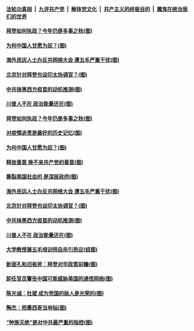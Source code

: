 

####  [法轮功真相](../../../../basic/blob/master/README.md?t=01231131) &nbsp;|&nbsp; [九评共产党](../../../../9ping.md/blob/master/README.md?t=01231131) &nbsp;|&nbsp; [解体党文化](../../../../jtdwh.md/blob/master/README.md?t=01231131)  &nbsp;|&nbsp; [共产主义的终极目的](../../../../gczydzjmd.md/blob/master/README.md?t=01231131) &nbsp;|&nbsp; [魔鬼在统治我们的世界](../../../../mgztzwmdsj.md/blob/master/README.md?t=01231131) 

#### [拜登如何执政？今年仍是多事之秋(图)](../pages/p4/960020.md?t=01231131) 

#### [为何中国人甘愿为奴？(图)](../pages/p4/960031.md?t=01231131) 

#### [海外民运人士办反共网络大会 遭五毛严重干扰(图)](../pages/p4/959933.md?t=01231131) 

#### [北京针对拜登也设印太协调官？(图)](../pages/p4/959919.md?t=01231131) 

#### [中共抹黑西方疫苗的动机推测(图)](../pages/p4/959921.md?t=01231131) 

#### [川普人不在 政治能量还在(图)](../pages/p4/959931.md?t=01231131) 


#### [拜登如何执政？今年仍是多事之秋(图)](../pages/p4/960020.md?t=01231131) 

#### [对疫情追责是最好的历史记忆(图)](../pages/p4/960025.md?t=01231131) 

#### [为何中国人甘愿为奴？(图)](../pages/p4/960031.md?t=01231131) 

#### [释放善意 换不来共产党的善意(图)](../pages/p4/960030.md?t=01231131) 

#### [撕裂美国社会的 是深层政府(图)](../pages/p4/960029.md?t=01231131) 


#### [海外民运人士办反共网络大会 遭五毛严重干扰(图)](../pages/p4/959933.md?t=01231131) 


#### [北京针对拜登也设印太协调官？(图)](../pages/p4/959919.md?t=01231131) 

#### [中共抹黑西方疫苗的动机推测(图)](../pages/p4/959921.md?t=01231131) 

#### [川普人不在 政治能量还在(图)](../pages/p4/959931.md?t=01231131) 

#### [大学教授兼五毛培训师自杀引热议(组图)](../pages/p4/959911.md?t=01231131) 

#### [新面孔和旧板斧：拜登对华政策前瞻(图)](../pages/p4/959905.md?t=01231131) 



#### [卸任官员警告中国可能威胁美国的通信网络(图)](../pages/p4/959845.md?t=01231131) 

#### [陈光诚：杜斌 成为党国的敌人是光荣的(图)](../pages/p4/959830.md?t=01231131) 

#### [陶杰：把墨西哥当地毡(图)](../pages/p4/959827.md?t=01231131) 

#### [“种族灭绝”是对中共最严重的指控(图)](../pages/p4/959823.md?t=01231131) 

